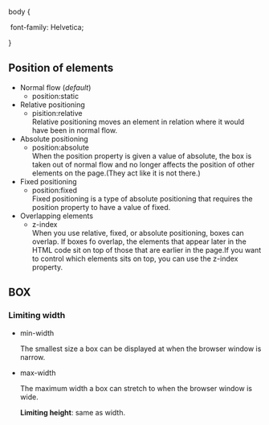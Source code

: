 body {

​	font-family: Helvetica;

}

## Position of elements

* Normal flow (*default*)
	* position:static
* Relative positioning
	* pisition:relative  
Relative positioning moves an element in relation where it would have been in normal flow.
* Absolute positioning
	* position:absolute  
When the position property is given a value of absolute, the box is taken out of normal flow and no longer affects the position of other elements on the page.(They act like it is not there.)  
* Fixed positioning
	* position:fixed  
Fixed positioning is a type of absolute positioning that requires the position property to have a value of fixed.
* Overlapping elements
	* z-index  
When you use relative, fixed, or absolute positioning, boxes can overlap. If boxes fo overlap, the elements that appear later in the HTML code sit on top of those that are earlier in the page.If you want to control which elements sits on top, you can use the z-index property.

## BOX

### Limiting width

* min-width

  The smallest size a box can be displayed at when the browser window is narrow.

* max-width

  The maximum width a box can stretch to when the browser window is wide.

  **Limiting height**: same as width.